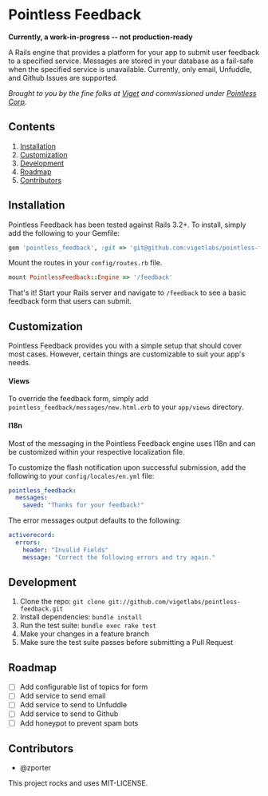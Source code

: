 # Pointless Feedback

**Currently, a work-in-progress -- not production-ready**

A Rails engine that provides a platform for your app to submit user feedback to
a specified service. Messages are stored in your database as a fail-safe when
the specified service is unavailable. Currently, only email, Unfuddle, and
Github Issues are supported.

*Brought to you by the fine folks at [Viget](http://viget.com) and commissioned
under [Pointless Corp](http://www.pointlesscorp.com/).*

## Contents

1. [Installation](#installation)
2. [Customization](#customization)
3. [Development](#development)
4. [Roadmap](#roadmap)
5. [Contributors](#contributors)

## Installation

Pointless Feedback has been tested against Rails 3.2+. To install, simply add
the following to your Gemfile:

```ruby
gem 'pointless_feedback', :git => 'git@github.com:vigetlabs/pointless-feedback.git'
```

Mount the routes in your `config/routes.rb` file.

```ruby
mount PointlessFeedback::Engine => '/feedback'
```

That's it! Start your Rails server and navigate to `/feedback` to see a basic
feedback form that users can submit.

## Customization

Pointless Feedback provides you with a simple setup that should cover most
cases. However, certain things are customizable to suit your app's needs.

#### Views

To override the feedback form, simply add
`pointless_feedback/messages/new.html.erb` to your `app/views` directory.

#### I18n

Most of the messaging in the Pointless Feedback engine uses I18n and can be
customized within your respective localization file.

To customize the flash notification upon successful submission, add the
following to your `config/locales/en.yml` file:

```yml
pointless_feedback:
  messages:
    saved: "Thanks for your feedback!"
```

The error messages output defaults to the following:

```yml
activerecord:
  errors:
    header: "Invalid Fields"
    message: "Correct the following errors and try again."
```

## Development

1. Clone the repo: `git clone git://github.com/vigetlabs/pointless-feedback.git`
2. Install dependencies: `bundle install`
3. Run the test suite: `bundle exec rake test`
4. Make your changes in a feature branch
5. Make sure the test suite passes before submitting a Pull Request

## Roadmap

- [ ] Add configurable list of topics for form
- [ ] Add service to send email
- [ ] Add service to send to Unfuddle
- [ ] Add service to send to Github
- [ ] Add honeypot to prevent spam bots

## Contributors

* @zporter

This project rocks and uses MIT-LICENSE.
